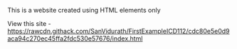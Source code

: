 This is a website created using HTML elements only

View this site - https://rawcdn.githack.com/SanVidurath/FirstExampleICD112/cdc80e5e0d9aca94c270ec45ffa2fdc530e57676/index.html
